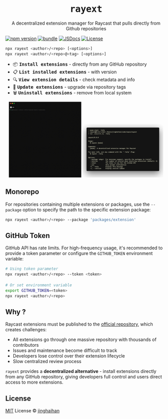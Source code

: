 <h1 align="center"><samp><b>rayext</b></samp></h1>

<p align="center">A decentralized extension manager for Raycast that pulls directly from Github repositories</p>

[![npm version][npm-version-src]][npm-version-href]
[![bundle][bundle-src]][bundle-href]
[![JSDocs][jsdocs-src]][jsdocs-href]
[![License][license-src]][license-href]

```sh
npx rayext <author>/<repo> [<options>]
npx rayext <author>/<repo>@<tag> [<options>]
```

- 📦 <samp><b>Install extensions</samp></b> - directly from any GitHub repository
- 📋 <samp><b>List installed extensions</samp></b> - with version
- 🔍 <samp><b>View extension details</samp></b> - check metadata and info
- 🔄 <samp><b>Update extensions</samp></b> - upgrade via repository tags
- 🗑️ <samp><b>Uninstall extensions</samp></b> - remove from local system

<div align="center">
  <img src="/assets/install.gif" alt="dark" width="45%">
  <img src="/assets/help.png" alt="light" width="50%">
</div>

## Monorepo

For repositories containing multiple extensions or packages, use the `--package` option to specify the path to the specific extension package:

```sh
npx rayext <author>/<repo> --package 'packages/extension'
```

## GitHub Token

GitHub API has rate limits. For high-frequency usage, it's recommended to provide a token parameter or configure the `GITHUB_TOKEN` environment variable:

```sh
# Using token parameter
npx rayext <author>/<repo> --token <token>

# Or set environment variable
export GITHUB_TOKEN=<token>
npx rayext <author>/<repo>
```

## Why ?

Raycast extensions must be published to the [official repository](https://github.com/raycast/extensions), which creates challenges:

- All extensions go through one massive repository with thousands of contributors
- Issues and maintenance become difficult to track
- Developers lose control over their extension lifecycle
- Slow centralized review process

`rayext` provides a **decentralized alternative** - install extensions directly from any GitHub repository, giving developers full control and users direct access to more extensions.

## License

[MIT](./LICENSE) License © [jinghaihan](https://github.com/jinghaihan)

<!-- Badges -->

[npm-version-src]: https://img.shields.io/npm/v/rayext?style=flat&colorA=080f12&colorB=1fa669
[npm-version-href]: https://npmjs.com/package/rayext
[npm-downloads-src]: https://img.shields.io/npm/dm/rayext?style=flat&colorA=080f12&colorB=1fa669
[npm-downloads-href]: https://npmjs.com/package/rayext
[bundle-src]: https://img.shields.io/bundlephobia/minzip/rayext?style=flat&colorA=080f12&colorB=1fa669&label=minzip
[bundle-href]: https://bundlephobia.com/result?p=rayext
[license-src]: https://img.shields.io/badge/license-MIT-blue.svg?style=flat&colorA=080f12&colorB=1fa669
[license-href]: https://github.com/jinghaihan/rayext/LICENSE
[jsdocs-src]: https://img.shields.io/badge/jsdocs-reference-080f12?style=flat&colorA=080f12&colorB=1fa669
[jsdocs-href]: https://www.jsdocs.io/package/rayext
